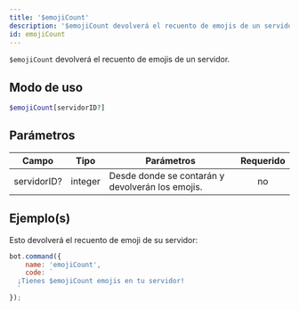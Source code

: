 ```yaml
---
title: '$emojiCount'
description: '$emojiCount devolverá el recuento de emojis de un servidor.'
id: emojiCount
---
```


`$emojiCount` devolverá el recuento de emojis de un servidor.

## Modo de uso

```php
$emojiCount[servidorID?]
```

## Parámetros

| Campo       | Tipo    | Parámetros                                       | Requerido |
| ----------- | ------- | ------------------------------------------------ |:---------:|
| servidorID? | integer | Desde donde se contarán y devolverán los emojis. |    no     |

## Ejemplo(s)

Esto devolverá el recuento de emoji de su servidor:

```javascript
bot.command({
    name: 'emojiCount',
    code: `
  ¡Tienes $emojiCount emojis en tu servidor!
  `
});
```